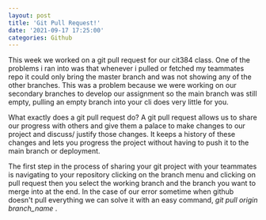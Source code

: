 ```yaml
---
layout: post
title: 'Git Pull Request!'
date: '2021-09-17 17:25:00'
categories: Github
---
```


  This week we worked on a git pull request for our cit384 class. One of the problems i ran into was that whenever i pulled or fetched my teammates repo it could only bring the master branch and was not showing any of the other branches. This was a problem because we were working on our secondary branches to develop our assignment so the main branch was still empty, pulling an empty branch into your cli does very little for you. 

  What exactly does a git pull request do? A git pull request allows us to share our progress with others and give them a palace to make changes to our project and discuss/ justify those changes. It keeps a history of these changes and lets you progress the project without having to push it to the main branch or deployment. 

  The first step in the process of sharing your git project with your teammates is navigating to your repository clicking on the branch menu and clicking on pull request then you select the working branch and the branch you want to merge into at the end. In the case of our error sometime when github doesn't pull everything we can solve it with an easy command, *git pull origin branch_name* . 

